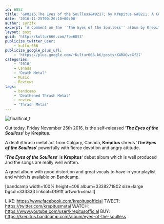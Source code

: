 ```yaml
---
id: 6853
title: '&#8216;The Eyes of the Soulless&#8217; by Krepitus &#8211; A Comment'
date: '2016-11-25T00:20:10+00:00'
author: syr3fx
excerpt: 'A Comment on the ''The Eyes of the Soulless'' album by Krepitus (2016).'
layout: post
guid: 'http://kultur666.com/?p=6853'
publicize_twitter_user:
    - kultur666
publicize_google_plus_url:
    - 'https://plus.google.com/+Kultur666-k6/posts/X4RXGvcXf27'
categories:
    - '2016'
    - Canada
    - 'Death Metal'
    - Music
    - Reviews
tags:
    - bandcamp
    - 'Deathened Thrash Metal'
    - review
    - 'Thrash Metal'
---
```


![finalfinal_t](http://localhost:8080/wp-content/uploads/2016/11/finalfinal_t.jpg)

Out today, Friday November 25th 2016, is the self-released ‘***The Eyes of the Soulless***‘ by **Krepitus**.

A death/thrash metal act from Calgary, Canada, **Krepitus** shreds ‘***The Eyes of the Soulless***‘ powerfully with fierce devotion and angry attitude.

‘***The Eyes of the Soulless***‘ is **Krepitus**‘ debut album which is well produced and the songs are really well written.

A great album with good distortion and great vocals to have in your playlist and which is available on Bandcamp.

\[bandcamp width=100% height=406 album=3338271802 size=large bgcol=333333 linkcol=0f91ff artwork=small\]

LIKE: <https://www.facebook.com/krepitusofficial>
TWEET: <https://twitter.com/krepitusmetal>
WATCH: <https://www.youtube.com/user/krepitusofficial>
BUY: <https://krepitus.bandcamp.com/album/eyes-of-the-soulless>